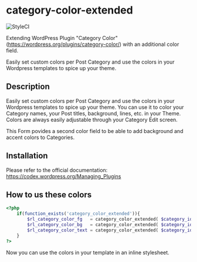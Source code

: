 category-color-extended
=======================

![StyleCI](https://styleci.io/repos/70521969/shield)

Extending WordPress Plugin "Category Color" (https://wordpress.org/plugins/category-color/) with an additional color field.

Easily set custom colors per Post Category and use the colors in your Wordpress templates to spice up your theme.

## Description

Easily set custom colors per Post Category and use the colors in your Wordpress templates to spice up your theme. You can use it to color your Category names, your Post titles, background, lines, etc. in your Theme. Colors are always easily adjustable through your Category Edit screen.

This Form povides a second color field to be able to add background and accent colors to Categories.

## Installation

Please refer to the official documentation: https://codex.wordpress.org/Managing_Plugins

## How to us these colors

```php
<?php
    if(function_exists('category_color_extended')){
        $rl_category_color_fg   = category_color_extended( $category_id )['category_color_fg'];
        $rl_category_color_bg   = category_color_extended( $category_id )['category_color_bg'];
        $rl_category_color_text = category_color_extended( $category_id )['category_color_text'];
    }
?>
```

Now you can use the colors in your template in an inline stylesheet.
